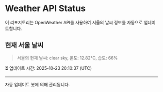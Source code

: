 
# Weather API Status

이 리포지토리는 OpenWeather API를 사용하여 서울의 날씨 정보를 자동으로 업데이트합니다.

## 현재 서울 날씨
> 서울의 현재 날씨: clear sky, 온도: 12.82°C, 습도: 66%

⏳ 업데이트 시간: 2025-10-23 20:10:37 (UTC)

---
자동 업데이트 봇에 의해 관리됩니다.
